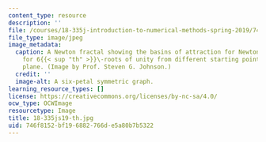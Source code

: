 ```yaml
---
content_type: resource
description: ''
file: /courses/18-335j-introduction-to-numerical-methods-spring-2019/746f8152bf196882766de5a80b7b5322_18-335js19-th.jpg
file_type: image/jpeg
image_metadata:
  caption: A Newton fractal showing the basins of attraction for Newton iterations
    for 6{{< sup "th" >}}\-roots of unity from different starting points in the complex
    plane. (Image by Prof. Steven G. Johnson.)
  credit: ''
  image-alt: A six-petal symmetric graph.
learning_resource_types: []
license: https://creativecommons.org/licenses/by-nc-sa/4.0/
ocw_type: OCWImage
resourcetype: Image
title: 18-335js19-th.jpg
uid: 746f8152-bf19-6882-766d-e5a80b7b5322
---
```

